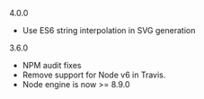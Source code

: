 4.0.0
- Use ES6 string interpolation in SVG generation


3.6.0
- NPM audit fixes
- Remove support for Node v6 in Travis.
- Node engine is now >= 8.9.0
